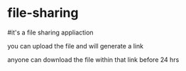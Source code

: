 # file-sharing

#it's a file sharing appliaction 

you can upload the file and will generate a link 

anyone can download the file within that link before 24 hrs
